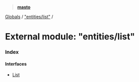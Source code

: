 > **[masto](../README.md)**

[Globals](../globals.md) / ["entities/list"](_entities_list_.md) /

# External module: "entities/list"

### Index

#### Interfaces

* [List](../interfaces/_entities_list_.list.md)